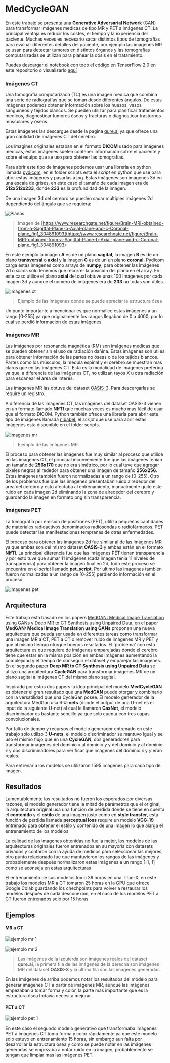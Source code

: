 # MedCycleGAN

En este trabajo se presenta una **Generative Adversarial Network** (GAN) para transformar imágenes medicas de tipo MR y PET a imágenes CT. La principal ventaja es reducir los costes, el tiempo y la experiencia del paciente. Muchas veces es necesario sacar distintos tipos de tomografías para evaluar diferentes detalles del paciente, por ejemplo las imágenes MR se usan para detectar tumores en distintos órganos y las tomografías computarizadas se utilizan para planear la dosis en el tratamiento. 

Puedes descargar el notebook con todo el código en TensorFlow 2.0 en este repositorio o visualizarlo [aquí](https://nbviewer.jupyter.org/github/vincent1bt/MedCycleGAN/blob/master/MedCycleGAN.ipynb)

### Imágenes CT
Una tomografía computarizada (TC) es una imagen medica que combina una serie de radiografías que se toman desde diferentes ángulos. De estas imágenes podemos obtener información sobre los huesos, vasos sanguíneos y tejidos blancos. Se pueden utilizar para planificar tratamientos medicos, diagnosticar tumores óseos y fracturas o diagnosticar trastornos musculares y óseos.

Estas imágenes las descargue desde la pagina [qure.ai](http://headctstudy.qure.ai/) ya que ofrece una gran cantidad de imágenes CT del cerebro.

Los imagines originales estaban en el formato **DICOM** usado para imágenes medicas, estas imágenes suelen contener información sobre el paciente y sobre el equipo que se uso para obtener las tomografías.

Para abrir este tipo de imágenes podemos usar una librería en python llamada [pydicom](https://pydicom.github.io/pydicom/stable/index.html), en el folder scripts esta el *script* en python que use para abrir estas imágenes y pasarlas a jpg. Estas imágenes son imágenes 3d en una escala de grises, en este caso el tamaño de cada imagen era de **512x512x233**, donde **233** es la profundidad de la imagen.

De una imagen 3d del cerebro se pueden sacar multiples imágenes 2d dependiendo del ángulo que se requiera:

![Planos](img/angulos.jpg)
> Imagen de [https://www.researchgate.net/figure/Brain-MRI-obtained-from-a-Sagittal-Plane-b-Axial-plane-and-c-Coronal-plane_fig1_304891093](https://www.researchgate.net/figure/Brain-MRI-obtained-from-a-Sagittal-Plane-b-Axial-plane-and-c-Coronal-plane_fig1_304891093)

En este ejemplo la imagen **A** es de un plano **sagital**, la imagen **B** es de un plano **transversal** o **axial** y la imagen **C** es de un un plano **coronal**. Pydicom carga estas imágenes como arrays de **numpy**, para obtener las imágenes 2d o *slices* solo tenemos que recorrer la posición del plano en el array. En este caso utilice el plano **axial** del cual obtuve unas 100 imágenes por cada imagen 3d y aunque el numero de imágenes era de **233** no todas son útiles.

![imagenes ct](img/ct_slices.jpg)
> Ejemplo de las imágenes donde se puede apreciar la estructura ósea

Un punto importante a mencionar es que normalice estas imágenes a un rango [0-255] ya que originalmente los rangos llegaban de 0 a 4000, por lo cual se perdió información de estas imágenes.

### Imágenes MR
Las imágenes por resonancia magnética (RM) son imágenes medicas que se pueden obtener sin el uso de radiación dañina. Estas imágenes son útiles para obtener información de las partes no óseas o de los tejidos blancos. Partes como los músculos, la medula espinal y el cerebro se muestran mas claros que en las imágenes CT. Esta es la modalidad de imágenes preferida ya que, a diferencia de las imágenes CT, no utilizan rayos X u otra radiación para escanear el area de interés.

Las imagenes MR las obtuve del dataset [OASIS-3](https://www.oasis-brains.org/). Para descargarlas se require un registro.

A diferencia de las imágenes CT, las imágenes del dataset OASIS-3 vienen en un formato llamado **NIfTI** que muchas veces es mucho mas fácil de usar que el formato DICOM. Python también ofrece una librería para abrir este tipo de imágenes llamada [nibabel](https://nipy.org/nibabel/), el *script* que use para abrir estas imágenes esta disponible en el folder scripts.

![imagenes mr](img/mr_slices.jpg)
> Ejemplo de las imágenes MR.

El proceso para obtener las imágenes fue muy similar al proceso que utilice en las imágenes CT, el principal inconveniente fue que las imágenes tenían un tamaño de **256x170** que no era simétrico, por lo cual tuve que agregar pixeles negros al rededor para obtener una imagen de tamaño **256x256**. Estas imágenes también fueron normalizadas a un rango de [0-255]. Otro de los problemas fue que las imágenes presentaban ruido alrededor del area del cerebro y esto afectaba al entrenamiento, manualmente quite este ruido en cada imagen 2d eliminando la zona de alrededor del cerebro y guardando la imagen en formato png sin transparencia.

### Imágenes PET
La tomografía por emisión de positrones (PET), utiliza pequeñas cantidades de materiales radioactivos denominados radiosondas o radiofármacos. PET puede detectar las manifestaciones tempranas de otras enfermedades.

El proceso para obtener las imágenes 2d fue similar al de las imágenes MR ya que ambas son del mismo dataset **OASIS-3** y ambas están en el formato **NIfTI**. La principal diferencia fue que las imágenes PET tienen transparencia y por esto tuve que sumar 11 imágenes (cada imagen tenia 11 niveles de transparencia) para obtener la imagen final en 2d, todo este proceso se encuentra en el *script* llamado **pet_script**. Por ultimo las imágenes también fueron normalizadas a un rango de [0-255] perdiendo información en el proceso

![imagenes pet](img/pet_slices.jpg)

## Arquitectura
Este trabajo esta basado en los papers [MedGAN: Medical Image Translation using GANs](https://arxiv.org/abs/1806.06397) y [Deep MR to CT Synthesis using Unpaired Data](https://arxiv.org/abs/1708.01155), en el paper **MedGAN: Medical Image Translation using GANs** proponen una nueva arquitectura que pueda ser usada en diferentes tareas como transformar una imagen MR a CT, PET a CT o remover ruido de imágenes MR y PET y que al mismo tiempo otorgue buenos resultados. El 'problema' con esta arquitectura es que requiere de imágenes emparejadas donde el cerebro tiene que estar en la misma posición en ambas imágenes aumentando la complejidad y el tiempo de conseguir el dataset y emparejar las imágenes. En el segundo paper **Deep MR to CT Synthesis using Unpaired Data** se utilizo una arquitectura **CycleGAN** para transformar imágenes MR de un plano sagital a imágenes CT del mismo plano sagital. 

Inspirado por estos dos papers la idea principal del modelo **MedCycleGAN** es obtener el gran resultado que una **MedGAN** puede otorgar y combinarlo con la versatilidad que una CycleGan posee. El modelo generador de la arquitectura MedGan usa 6 **U-nets** (donde el output de una U-net es el input de la siguiente U-net) al cual le llamaron **CasNet**, el modelo discriminador es bastante sencillo ya que solo cuenta con tres capas convolucionales.

Por falta de tiempo y recursos el modelo generador entrenado en este trabajo solo utilizo 3 **U-nets**, el modelo discriminador se mantuvo igual y se uso el mismo flujo que en una **CycleGAN**, dos generadores para transformar imágenes del dominio *x* al dominio *y* y del dominio *y* al dominio *x* y dos discriminadores para verificar que imágenes del dominio *x* y *y* eran reales.

Para entrenar a los modelos se utilizaron 1595 imágenes para cada tipo de imagen.

## Resultados

Lamentablemente los resultados no fueron los esperados por diversas razones, el modelo generador tiene la mitad de parámetros que el original, la arquitectura original usa una función de perdida donde se tiene en cuenta el **contenido** y el **estilo** de una imagen justo como en **style transfer**, esta función de perdida llamada **perceptual loss** require un modelo **VGG-19** entrenado para obtener el estilo y contenido de una imagen lo que alarga el entrenamiento de los modelos

La calidad de las imagenes obtenidas no fue la mejor, los modelos de las arquitecturas originales fueron entrenados en su mayoría con datasets privados y contaron con la ayuda de medicos para seleccionar las mejores, otro punto relacionado fue que mantuvieron los rangos de las imágenes y probablemente después normalizaron estas imágenes a un rango [-1, 1] como se aconseja en estas arquitecturas

El entrenamiento de sus modelos tomo 36 horas en una Titan-X, en este trabajo los modelos MR a CT tomaron 25 horas en la GPU que ofrece Google Colab guardando los chechpoints para volver a restaurar los modelos después de cada desconexión, en el caso de los modelos PET a CT fueron entrenados solo por 15 horas.


## Ejemplos

#### MR a CT
![ejemplo mr 1](img/mr_example_1.jpg)

![ejemplo mr 2](img/mr_example_2.jpg)

> Las imágenes de la izquierda son imágenes reales del dataset **qure.ai**, la primera fila de las imágenes de la derecha son imágenes MR del dataset **OASIS-3** y la ultima fila son las imágenes generadas.

En las imágenes de arriba podemos notar los resultados del modelo para generar imágenes CT a partir de imágenes MR, aunque las imágenes empezaban a tomar forma  y color, la parte mas importante que es la estructura ósea todavía necesita mejorar.

#### PET a CT

![ejemplo pet 1](img/pet_example_1.jpg)

En este caso el segundo modelo generativo que transformaba imágenes PET a imágenes CT tomo forma y color rápidamente ya que este modelo solo estuvo en entrenamiento 15 horas, sin embargo aun falta por desarrollar la estructura ósea y como se puede notar en las imágenes generadas se empezaba a notar ruido en la imagen, probablemente se tengan que limpiar mas las imágenes PET.